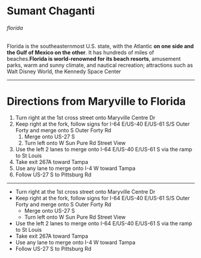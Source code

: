 # Sumant Chaganti
###### florida

Florida is the southeasternmost U.S. state, with the Atlantic **on one side and the Gulf of Mexico on the other**. It has hundreds of miles of beaches.**Florida is world-renowned for its beach resorts**, amusement parks, warm and sunny climate, and nautical recreation; attractions such as Walt Disney World, the Kennedy Space Center


-------
# Directions from Maryville to Florida
1. Turn right at the 1st cross street onto Maryville Centre Dr
2. Keep right at the fork, follow signs for I-64 E/US-40 E/US-61 S/S Outer Forty and merge onto S Outer Forty Rd
   1. Merge onto US-27 S
   2. Turn left onto W Sun Pure Rd Street View
3. Use the left 2 lanes to merge onto I-64 E/US-40 E/US-61 S via the ramp to St Louis
4. Take exit 267A toward Tampa
5. Use any lane to merge onto I-4 W toward Tampa
6. Follow US-27 S to Pittsburg Rd
-----

* Turn right at the 1st cross street onto Maryville Centre Dr
* Keep right at the fork, follow signs for I-64 E/US-40 E/US-61 S/S Outer Forty and merge onto S Outer Forty Rd
     * Merge onto US-27 S
     * Turn left onto W Sun Pure Rd Street View
* Use the left 2 lanes to merge onto I-64 E/US-40 E/US-61 S via the ramp to St Louis
* Take exit 267A toward Tampa
* Use any lane to merge onto I-4 W toward Tampa
* Follow US-27 S to Pittsburg Rd    

